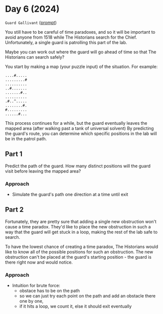 # Day 6 (2024)

`Guard Gallivant` ([prompt](https://adventofcode.com/2024/day/6))

You still have to be careful of time paradoxes, and so it will be important to avoid anyone from 1518 while The Historians search for the Chief. Unfortunately, a single guard is patrolling this part of the lab.

Maybe you can work out where the guard will go ahead of time so that The Historians can search safely?

You start by making a map (your puzzle input) of the situation. For example:

```
....#.....
.........#
..........
..#.......
.......#..
..........
.#..^.....
........#.
#.........
......#...
```
This process continues for a while, but the guard eventually leaves the mapped area (after walking past a tank of universal solvent)
By predicting the guard's route, you can determine which specific positions in the lab will be in the patrol path.


## Part 1
Predict the path of the guard. How many distinct positions will the guard visit before leaving the mapped area?

### Approach
- Simulate the guard's path one direction at a time until exit
  
## Part 2
Fortunately, they are pretty sure that adding a single new obstruction won't cause a time paradox. They'd like to place the new obstruction in such a way that the guard will get stuck in a loop, making the rest of the lab safe to search.

To have the lowest chance of creating a time paradox, The Historians would like to know all of the possible positions for such an obstruction. The new obstruction can't be placed at the guard's starting position - the guard is there right now and would notice.

### Approach
- Intuition for brute force:
  - obstace has to be on the path
  - so we can just try each point on the path and add an obstacle there one by one,
  - if it hits a loop, we count it, else it should exit eventually


